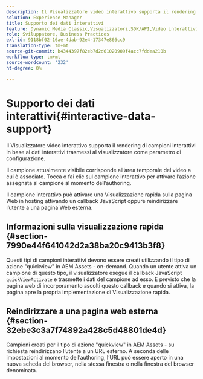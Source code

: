 ```yaml
---
description: Il Visualizzatore video interattivo supporta il rendering di campioni interattivi in base ai dati interattivi trasmessi al visualizzatore come parametro di configurazione.
solution: Experience Manager
title: Supporto dei dati interattivi
feature: Dynamic Media Classic,Visualizzatori,SDK/API,Video interattivi
role: Sviluppatore, Business Practices
exl-id: 9118bf02-16ae-4dab-92e4-17347e866cc9
translation-type: tm+mt
source-git-commit: b4344397f82eb7d2d61020909f4acc7fddea210b
workflow-type: tm+mt
source-wordcount: '232'
ht-degree: 0%

---
```


# Supporto dei dati interattivi{#interactive-data-support}

Il Visualizzatore video interattivo supporta il rendering di campioni interattivi in base ai dati interattivi trasmessi al visualizzatore come parametro di configurazione.

Il campione attualmente visibile corrisponde all’area temporale del video a cui è associato. Tocca o fai clic sul campione interattivo per attivare l’azione assegnata al campione al momento dell’authoring.

Il campione interattivo può attivare una Visualizzazione rapida sulla pagina Web in hosting attivando un callback JavaScript oppure reindirizzare l’utente a una pagina Web esterna.

## Informazioni sulla visualizzazione rapida {#section-7990e44f641042d2a38ba20c9413b3f8}

Questi tipi di campioni interattivi devono essere creati utilizzando il tipo di azione &quot;quickview&quot; in AEM Assets - on-demand. Quando un utente attiva un campione di questo tipo, il visualizzatore esegue il callback JavaScript `quickViewActivate` e trasmette i dati del campione ad esso. È previsto che la pagina web di incorporamento ascolti questo callback e quando si attiva, la pagina apre la propria implementazione di Visualizzazione rapida.

## Reindirizzare a una pagina web esterna {#section-32ebe3c3a7f74892a428c5d48801de4d}

Campioni creati per il tipo di azione &quot;quickview&quot; in AEM Assets - su richiesta reindirizzano l’utente a un URL esterno. A seconda delle impostazioni al momento dell’authoring, l’URL può essere aperto in una nuova scheda del browser, nella stessa finestra o nella finestra del browser denominata.
